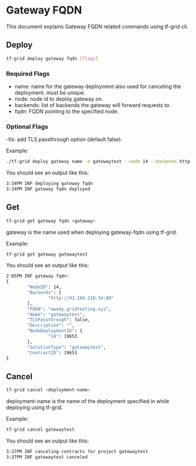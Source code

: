# Gateway FQDN

This document explains Gateway FQDN related commands using tf-grid cli.

## Deploy

```bash
tf-grid deploy gateway fqdn [flags]
```

### Required Flags

- name: name for the gateway deployment also used for canceling the deployment. must be unique.
- node: node id to deploy gateway on.
- backends: list of backends the gateway will forward requests to.
- fqdn: FQDN pointing to the specified node.

### Optional Flags

-tls: add TLS passthrough option (default false).

Example:

```bash
./tf-grid deploy gateway name -n gatewaytest --node 14 --backends http://93.184.216.34:80 --fqdn example.com
```

You should see an output like this:

```bash
3:34PM INF deploying gateway fqdn
3:34PM INF gateway fqdn deployed
```

## Get

```bash
tf-grid get gateway fqdn <gateway>
```

gateway is the name used when deploying gateway-fqdn using tf-grid.

Example:

```bash
tf-grid get gateway gatewaytest
```

You should see an output like this:

```bash
2:05PM INF gateway fqdn:
{
        "NodeID": 14,
        "Backends": [
                "http://93.184.216.34:80"
        ],
        "FQDN": "awady.gridtesting.xyz",
        "Name": "gatewaytest",
        "TLSPassthrough": false,
        "Description": "",
        "NodeDeploymentID": {
                "14": 19653
        },
        "SolutionType": "gatewaytest",
        "ContractID": 19653
}
```

## Cancel

```bash
tf-grid cancel <deployment-name>
```

deployment-name is the name of the deployment specified in while deploying using tf-grid.

Example:

```bash
tf-grid cancel gatewaytest
```

You should see an output like this:

```bash
3:37PM INF canceling contracts for project gatewaytest
3:37PM INF gatewaytest canceled
```
